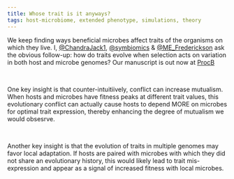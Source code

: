 ```yaml
---
title: Whose trait is it anyways?
tags: host-microbiome, extended phenotype, simulations, theory
---
```


We keep finding ways beneficial microbes affect traits of the organisms on which they live. 
I, [@ChandraJack1](https://twitter.com/ChandraJack1), [@symbiomics](https://twitter.com/symbiomics) & [@ME_Frederickson](https://twitter.com/ME_Frederickson) ask the obvious follow-up: how do traits evolve when selection acts on variation in both host and microbe genomes? 
Our manuscript is out now at [ProcB](https://doi.org/10.1098/rspb.2020.2483)

<br>

One key insight is that counter-intuitiively, conflict can increase mutualism.  
When hosts and microbes have fitness peaks at different trait values, this evolutionary conflict can actually cause hosts to depend MORE on microbes for optimal trait expression, thereby enhancing the degree of mutualism we would obsesrve.

<br>

Another key insight is that the evolution of traits in multiple genomes may favor local adaptation. 
If hosts are paired with microbes with which they did not share an evolutionary history, this would likely lead to trait mis-expression and appear as a signal of increased fitness with local microbes.